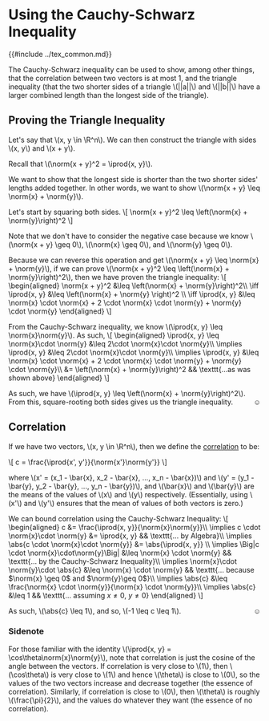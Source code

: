 # Using the Cauchy-Schwarz Inequality

{{#include ../tex_common.md}}

The Cauchy-Schwarz inequality can be used to show, among other things, that the correlation between two vectors is at most 1, and the triangle inequality (that the two shorter sides of a triangle \\(||a||\\) and \\(||b||\\) have a larger combined length than the longest side of the triangle).

## Proving the Triangle Inequality

Let's say that \\(x, y \in \R^n\\). We can then construct the triangle with sides \\(x, y\\) and \\(x + y\\).

Recall that \\(\norm{x + y}^2 = \iprod{x, y}\\).

We want to show that the longest side is shorter than the two shorter sides' lengths added together.
In other words, we want to show \\(\norm{x + y} \leq \norm{x} + \norm{y}\\).

Let's start by squaring both sides.
\\[
 \norm{x + y}^2 \leq \left(\norm{x} + \norm{y}\right)^2
\\]

Note that we don't have to consider the negative case because we know \\(\norm{x + y} \geq 0\\), \\(\norm{x} \geq 0\\), and \\(\norm{y} \geq 0\\).

Because we can reverse this operation and get \\(\norm{x + y} \leq \norm{x} + \norm{y}\\), if we can prove \\(\norm{x + y}^2 \leq \left(\norm{x} + \norm{y}\right)^2\\), then we have proven the triangle inequality:
\\[
\begin{aligned}
 \norm{x + y}^2 &\leq \left(\norm{x} + \norm{y}\right)^2\\\\
 \iff \iprod{x, y} &\leq \left(\norm{x} + \norm{y} \right)^2 \\\\
 \iff \iprod{x, y} &\leq \norm{x} \cdot \norm{x} + 2 \cdot \norm{x} \cdot \norm{y} + \norm{y} \cdot \norm{y}
\end{aligned}
\\]

From the Cauchy-Schwarz inequality, we know \\(\iprod{x, y} \leq \norm{x}\norm{y}\\). As such,
\\[
\begin{aligned}
    \iprod{x, y} \leq \norm{x}\cdot \norm{y} &\leq 2\cdot \norm{x}\cdot \norm{y}\\\\
    \implies \iprod{x, y} &\leq 2\cdot \norm{x}\cdot \norm{y}\\\\
    \implies \iprod{x, y} &\leq \norm{x} \cdot \norm{x} + 2 \cdot \norm{x} \cdot \norm{y} + \norm{y} \cdot \norm{y}\\\\
    &= \left(\norm{x} + \norm{y}\right)^2 && \texttt{...as was shown above}
\end{aligned}
\\]

As such, we have \\(\iprod{x, y} \leq \left(\norm{x} + \norm{y}\right)^2\\). From this, square-rooting both sides gives us the triangle inequality.<span style="float: right;">☺</span>

## Correlation

If we have two vectors, \\(x, y \in \R^n\\), then we define the [correlation](http://sepwww.stanford.edu/sep/prof/waves/rnd/paper_html/node22.html) to be:

\\[
 c = \frac{\iprod{x', y'}}{\norm{x'}\norm{y'}}
\\]

where \\(x' = (x_1 - \bar{x}, x_2 - \bar{x}, ..., x_n - \bar{x})\\) and \\(y' = (y_1 - \bar{y}, y_2 - \bar{y}, ..., y_n - \bar{y})\\), and \\(\bar{x}\\) and \\(\bar{y}\\) are the means of the values of \\(x\\) and \\(y\\) respectively. (Essentially, using \\(x'\\) and \\(y'\\) ensures that the mean of values of both vectors is zero.)

We can bound correlation using the Cauchy-Schwarz Inequality:
\\[
\begin{aligned}
 c &= \frac{\iprod{x, y}}{\norm{x}\norm{y}}\\\\
 \implies c \cdot \norm{x}\cdot \norm{y} &= \iprod{x, y} && \texttt{... by Algebra}\\\\
 \implies \abs{c \cdot \norm{x}\cdot \norm{y}} &= \abs{\iprod{x, y}} \\\\
 \implies \Big|c \cdot \norm{x}\cdot\norm{y}\Big| &\leq \norm{x} \cdot \norm{y} && \texttt{... by the Cauchy-Schwarz Inequality}\\\\
 \implies \norm{x}\cdot \norm{y}\cdot \abs{c} &\leq \norm{x} \cdot \norm{y} && \texttt{... because $\norm{x} \geq 0$ and $\norm{y}\geq 0$}\\\\
 \implies \abs{c} &\leq \frac{\norm{x} \cdot \norm{y}}{\norm{x} \cdot \norm{y}}\\\\
 \implies \abs{c} &\leq 1 && \texttt{... assuming $x \neq 0$, $y \neq 0$}
\end{aligned}
\\]

As such, \\(\abs{c} \leq 1\\), and so, \\(-1 \leq c \leq 1\\).<span style="float: right;">☺</span>

### Sidenote

For those familiar with the identity \\(\iprod{x, y} = \cos\theta\norm{x}\norm{y}\\), note that correlation is just the cosine of the angle between the vectors. If correlation is very close to \\(1\\), then \\(\cos\theta\\) is very close to \\(1\\) and hence \\(\theta\\) is close to \\(0\\), so the values of the two vectors increase and decrease together (the essence of correlation). Similarly, if correlation is close to \\(0\\), then \\(\theta\\) is roughly \\(\frac{\pi}{2}\\), and the values do whatever they want (the essence of no correlation).

